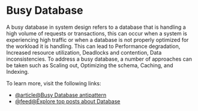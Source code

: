 # Busy Database

A busy database in system design refers to a database that is handling a high volume of requests or transactions, this can occur when a system is experiencing high traffic or when a database is not properly optimized for the workload it is handling. This can lead to Performance degradation, Increased resource utilization, Deadlocks and contention, Data inconsistencies. To address a busy database, a number of approaches can be taken such as Scaling out, Optimizing the schema, Caching, and Indexing.

To learn more, visit the following links:

- [@article@Busy Database antipattern](https://learn.microsoft.com/en-us/azure/architecture/antipatterns/busy-database/)
- [@feed@Explore top posts about Database](https://app.daily.dev/tags/database?ref=roadmapsh)

